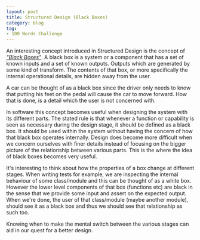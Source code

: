 ```yaml
---
layout: post
title: Structured Design (Black Boxes)
category: blog
tag:
- 100 Words Challenge
---
```

An interesting concept introduced in Structured Design is the concept of [_"Black Boxes"_](https://en.wikipedia.org/wiki/Black_box). A black box is a system or a component that has a set of known inputs and a set of known outputs. Outputs which are generated by some kind of transform. The contents of that box, or more specifically the internal operational details, are hidden away from the user.

A car can be thought of as a black box since the driver only needs to know that putting his feet on the pedal will cause the car to move forward. How that is done, is a detail which the user is not concerned with.

In software this concept becomes useful when designing the system with its different parts. The stated rule is that whenever a function or capability is seen as necessary during the design stage, it should be defined as a black box. It should be used within the system without having the concern of how that black box operates internally. Design does become more difficult when we concern ourselves with finer details instead of focusing on the bigger picture of the relationship between various parts. This is the where the idea of black boxes becomes very useful.

It's interesting to think about how the properties of a box change at different stages. When writing tests for example, we are inspecting the internal behaviour of some class/module and this can be thought of as a white box. However the lower level components of that box (functions etc) are black in the sense that we provide some input and assert on the expected output. When we're done, the user of that class/module (maybe another module), should see it as a black box and thus we should see that relationship as such too.

Knowing when to make the mental switch between the various stages can aid in our quest for a better design.
